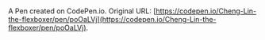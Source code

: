 # 

A Pen created on CodePen.io. Original URL: [https://codepen.io/Cheng-Lin-the-flexboxer/pen/poOaLVj](https://codepen.io/Cheng-Lin-the-flexboxer/pen/poOaLVj).

